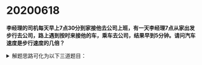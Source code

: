 # 20200618
**李经理的司机每天早上7点30分到家接他去公司上班，有一天李经理7点从家出发步行去公司，路上遇到按时来接他的车，乘车去公司，结果早到5分钟。请问汽车速度是步行速度的几倍？**
<details>
<summary>解题思路可化为以下三道题目：</summary>

**题目一（简单）**
李经理的司机每天早上7点30分到家接他去公司上班，有一天李经理7点从家出发步行去公司，路上遇到按时来接他的车，乘车去公司，结果早到5分钟。请问汽车行驶的时间比以往每天少多少时间？
<details>
<summary>题目一解答：</summary>
    
答:5分钟。
李经理比每天早到了5分钟，而汽车是按时出发的，也就是出发时间固定。  
说明汽车行驶时间少了5分钟。
</details>

**题目二（中等难度）**
李经理的司机每天早上7点30分到家接他去公司上班，有一天李经理7点从家出发步行去公司，路上遇到按时来接他的车，乘车去公司，结果早到5分钟。请问李经理遇到汽车是什么时间？
<details>
<summary>题目二解答：</summary>
    
答:7:27:30。
从题目一知道，汽车行驶时间少了5分钟。少的这5分钟，正好是从相遇点到达李经理家，再返回相遇点的路程。  
也就是说，从李经理家到相遇点，汽车需行驶2.5分钟，所以，汽车碰见李经理正好是比往常提前了2.5分钟，也就是7:27:30。  
</details>

**题目三（进阶思考,华杯赛真题）**
李经理的司机每天早上7点30分到家接他去公司上班，有一天李经理7点从家出发步行去公司，路上遇到按时来接他的车，乘车去公司，结果早到5分钟。请问汽车速度是步行速度的几倍？
<details>
<summary>题目三解答：</summary>
    
答：11倍。  
从题目二知道，汽车碰见李经理是7:27:30，该段时间内，李经理步行时间是27.5分钟，而汽车行驶该段路程需2.5分钟。  
由于速度与时间成反比，所以，汽车速度:步行速度=27.5/2.5=11。
</details>

</details>
